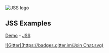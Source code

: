![JSS logo](https://avatars1.githubusercontent.com/u/9503099?v=3&s=60)

## JSS Examples

[Demo](http://jsstyles.github.io/jss-examples/index.html) -
[JSS](https://github.com/jsstyles/jss)

[![Gitter](https://badges.gitter.im/Join Chat.svg)](https://gitter.im/jsstyles/jss?utm_source=badge&utm_medium=badge&utm_campaign=pr-badge&utm_content=badge)
